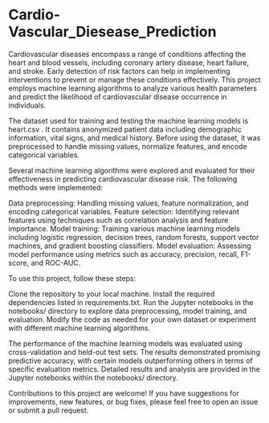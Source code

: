 # Cardio-Vascular_Diesease_Prediction

Cardiovascular diseases encompass a range of conditions affecting the heart and blood vessels, including coronary artery disease, heart failure, and stroke. Early detection of risk factors can help in implementing interventions to prevent or manage these conditions effectively. This project employs machine learning algorithms to analyze various health parameters and predict the likelihood of cardiovascular disease occurrence in individuals.

The dataset used for training and testing the machine learning models is heart.csv . It contains anonymized patient data including demographic information, vital signs, and medical history. Before using the dataset, it was preprocessed to handle missing values, normalize features, and encode categorical variables.

Several machine learning algorithms were explored and evaluated for their effectiveness in predicting cardiovascular disease risk. The following methods were implemented:

Data preprocessing: Handling missing values, feature normalization, and encoding categorical variables.
Feature selection: Identifying relevant features using techniques such as correlation analysis and feature importance.
Model training: Training various machine learning models including logistic regression, decision trees, random forests, support vector machines, and gradient boosting classifiers.
Model evaluation: Assessing model performance using metrics such as accuracy, precision, recall, F1-score, and ROC-AUC.

To use this project, follow these steps:

Clone the repository to your local machine.
Install the required dependencies listed in requirements.txt.
Run the Jupyter notebooks in the notebooks/ directory to explore data preprocessing, model training, and evaluation.
Modify the code as needed for your own dataset or experiment with different machine learning algorithms.

The performance of the machine learning models was evaluated using cross-validation and held-out test sets. The results demonstrated promising predictive accuracy, with certain models outperforming others in terms of specific evaluation metrics. Detailed results and analysis are provided in the Jupyter notebooks within the notebooks/ directory.

Contributions to this project are welcome! If you have suggestions for improvements, new features, or bug fixes, please feel free to open an issue or submit a pull request.
